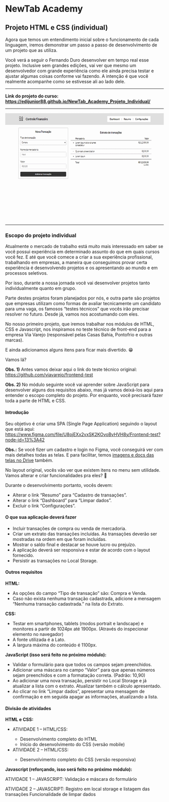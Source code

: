 <h1>NewTab Academy</h1>
<h2>Projeto HTML e CSS (individual)</h2>

<p>Agora que temos um entendimento inicial sobre o funcionamento de cada linguagem, iremos demonstrar um passo a passo de desenvolvimento de um projeto que as utiliza. </p>

<p>Você verá a seguir o Fernando Duro desenvolver em tempo real esse projeto. Inclusive sem grandes edições, vai ver que mesmo um desenvolvedor com grande experiência como ele ainda precisa testar e ajustar algumas coisas conforme vai fazendo. A intenção é que você realmente acompanhe como se estivesse ali ao lado dele.</p>

<hr>

<strong>Link do projeto do curso: <a href="https://edijunior88.github.io/NewTab_Academy_Projeto_Individual/">https://edijunior88.github.io/NewTab_Academy_Projeto_Individual/</a></strong>

<hr>

![index-readme](index-readme.gif)

<hr>

<h3>Escopo do projeto individual</h3>

<p>Atualmente o mercado de trabalho está muito mais interessado em saber se você possui experiência em determinado assunto do que em quais cursos você fez. E até que você comece a criar a sua experiência profissional, trabalhando em empresas, a maneira que conseguimos provar certa experiência é desenvolvendo projetos e os apresentando ao mundo e em processos seletivos.</p>

<p>Por isso, durante a nossa jornada você vai desenvolver projetos tanto individualmente quanto em grupo.</p>

<p>Parte destes projetos foram planejados por nós, e outra parte são projetos que empresas utilizam como formas de avaliar tecnicamente um candidato para uma vaga, os famosos “testes técnicos” que vocês irão precisar resolver no futuro. Desde já, vamos nos acostumando com eles.</p>

<p>No nosso primeiro projeto, que iremos trabalhar nos módulos de HTML, CSS e Javascript, nos inspiramos no teste técnico de front-end para a empresa Via Varejo (responsável pelas Casas Bahia, Pontofrio e outras marcas).</p>

<p>E ainda adicionamos alguns itens para ficar mais divertido. 😁</p>

<p>Vamos lá?</p>

<p><strong>Obs. 1)</strong> Antes vamos deixar aqui o link do teste técnico original: <a href="https://github.com/viavarejo/frontend-test">https://github.com/viavarejo/frontend-test</a></p>
<p><strong>Obs. 2)</strong> No módulo seguinte você vai aprender sobre JavaScript para desenvolver alguns dos requisitos abaixo, mas já vamos deixá-los aqui para entender o escopo completo do projeto. Por enquanto, você precisará fazer toda a parte de HTML e CSS.</p>

<h4>Introdução</h4>

Seu objetivo é criar uma SPA (Single Page Application) seguindo o layout que está aqui: <a href="https://www.figma.com/file/U8ojEXx2vxSK2KOvoBvHVH8y/Frontend-test?node-id=13%3A42">https://www.figma.com/file/U8ojEXx2vxSK2KOvoBvHVH8y/Frontend-test?node-id=13%3A42</a>

<p><strong>Obs.:</strong> Se você fizer um cadastro e login no Figma, você conseguirá ver com mais detalhes todas as telas. E para facilitar, temos <a href="https://drive.google.com/drive/folders/1CciOKFCSynGqcrDc5VmGCaLlFFiFrXYs">imagens e docs das telas no Drive</a> também.</p>

<p>No layout original, vocês vão ver que existem itens no menu sem utilidade. Vamos alterar e criar funcionalidades pra eles? 🙂</p>

<p>Durante o desenvolvimento portanto, vocês devem:</p>

<ul>
  <li>Alterar o link “Resumo” para “Cadastro de transações”.</li>
  <li>Alterar o link “Dashboard” para “Limpar dados”.</li>
  <li>Excluir o link “Configurações”.</li>
</ul>

<h4>O que sua aplicação deverá fazer</h4>

<ul>
  <li>Incluir transações de compra ou venda de mercadoria.</li>
  <li>Criar um extrato das transações incluídas. As transações deverão ser mostradas na ordem em que foram incluídas.</li>
  <li>Mostrar o saldo final e destacar se houve lucro ou prejuízo.</li>
  <li>A aplicação deverá ser responsiva e estar de acordo com o layout fornecido.</li>
  <li>Persistir as transações no Local Storage.</li>
</ul>

<h4>Outros requisitos</h4>

<strong>HTML:</strong>

<ul>
  <li>As opções do campo “Tipo de transação” são: Compra e Venda.</li>
  <li>Caso não exista nenhuma transação cadastrada, adicione a mensagem “Nenhuma transação cadastrada.” na lista do Extrato.</li>
</ul>

<strong>CSS:</strong>

<ul>
  <li>Testar em smartphones, tablets (modos portrait e landscape) e monitores a partir de 1024px até 1900px. (Através do inspecionar elemento no navegador)</li>
  <li>A fonte utilizada é a Lato.</li>
  <li>A largura máxima do conteúdo é 1100px.</li>
</ul>

<strong>JavaScript (isso será feito no próximo módulo):</strong>

<ul>
  <li>Validar o formulário para que todos os campos sejam preenchidos.</li>
  <li>Adicionar uma máscara no campo “Valor” para que apenas números sejam preenchidos e com a formatação correta. (Padrão: 10,90)</li>
  <li>Ao adicionar uma nova transação, persistir no Local Storage e já atualizar a lista com o extrato. Atualizar também o cálculo apresentado.</li>
  <li>Ao clicar no link “Limpar dados”, apresentar uma mensagem de confirmação e em seguida apagar as informações, atualizando a lista.</li>
</ul>

<h4>Divisão de atividades</h4>

<strong>HTML e CSS:</strong>

<ul>
  <li>ATIVIDADE 1 – HTML/CSS:</li>
  <ul>
    <li>Desenvolvimento completo do HTML</li>
    <li>Início do desenvolvimento do CSS (versão mobile)</li>
  </ul>
  
  <li>ATIVIDADE 2 – HTML/CSS:</li>
  <ul>
    <li>Desenvolvimento completo do CSS (versão responsiva)</li>
  </ul>
</ul>

<strong>Javascript (reforçando, isso será feito no próximo módulo):</strong>

ATIVIDADE 1 – JAVASCRIPT:
Validação e máscara do formulário

ATIVIDADE 2 – JAVASCRIPT:
Registro em local storage e listagem das transações
Funcionalidade de limpar dados